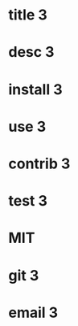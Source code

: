 # title 3
  # desc 3
  # install 3
  # use 3
  # contrib 3
  # test 3
  # MIT
  # git 3
  # email 3

